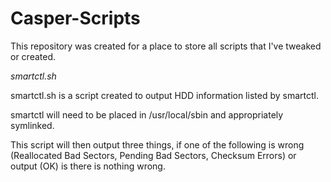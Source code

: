 # Casper-Scripts

This repository was created for a place to store all scripts that I've tweaked or created.

*smartctl.sh*

smartctl.sh is a script created to output HDD information listed by smartctl.

smartctl will need to be placed in /usr/local/sbin and appropriately symlinked.

This script will then output three things, if one of the following is wrong (Reallocated Bad Sectors, Pending Bad Sectors, Checksum Errors)
or output (OK) is there is nothing wrong.
